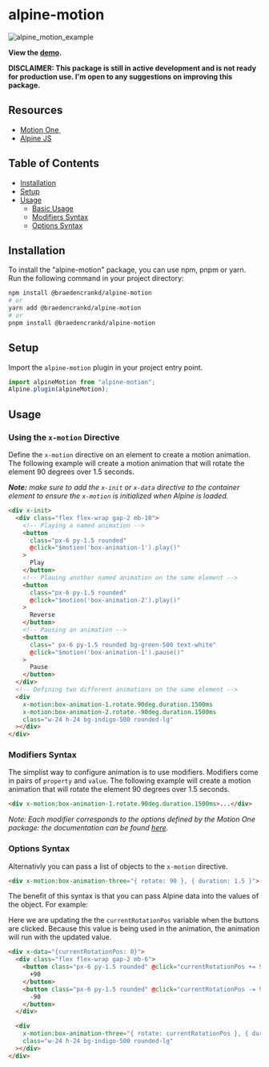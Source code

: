 # alpine-motion

![alpine_motion_example](https://github.com/braedencrankd/alpine-motion/assets/99447151/3614613e-998e-46d0-b531-51b075a4127f)

**View the [demo](https://alpine-motion-examples.vercel.app/).**

**DISCLAIMER: This package is still in active development and is not ready for production use. I'm open to any suggestions on improving this package.**

## Resources

- [Motion One](https://motion.dev/)¸
- [Alpine JS](https://alpinejs.dev/)

## Table of Contents

- [Installation](#installation)
- [Setup](#setup)
- [Usage](#usage)
  - [Basic Usage](#basic-usage)
  - [Modifiers Syntax](#modifiers-syntax)
  - [Options Syntax](#options-syntax)

## Installation

To install the "alpine-motion" package, you can use npm, pnpm or yarn. Run the following command in your project directory:

```bash
npm install @braedencrankd/alpine-motion
# or
yarn add @braedencrankd/alpine-motion
# or
pnpm install @braedencrankd/alpine-motion
```

## Setup

Import the `alpine-motion` plugin in your project entry point.

```js
import alpineMotion from "alpine-motion";
Alpine.plugin(alpineMotion);
```

## Usage

### Using the `x-motion` Directive

Define the `x-motion` directive on an element to create a motion animation. The following example will create a motion animation that will rotate the element 90 degrees over 1.5 seconds.

_**Note:** make sure to add the `x-init` or `x-data` directive to the container element to ensure the `x-motion` is initialized when Alpine is loaded._

```html
<div x-init>
  <div class="flex flex-wrap gap-2 mb-10">
    <!-- Playing a named animation -->
    <button
      class="px-6 py-1.5 rounded"
      @click="$motion('box-animation-1').play()"
    >
      Play
    </button>
    <!-- Plauing another named animation on the same element -->
    <button
      class="px-6 py-1.5 rounded"
      @click="$motion('box-animation-2').play()"
    >
      Reverse
    </button>
    <!-- Pausing an animation -->
    <button
      class=" px-6 py-1.5 rounded bg-green-500 text-white"
      @click="$motion('box-animation-1').pause()"
    >
      Pause
    </button>
  </div>
  <!-- Defining two different animations on the same element -->
  <div
    x-motion:box-animation-1.rotate.90deg.duration.1500ms
    x-motion:box-animation-2.rotate.-90deg.duration.1500ms
    class="w-24 h-24 bg-indigo-500 rounded-lg"
  ></div>
</div>
```

### Modifiers Syntax

The simplist way to configure animation is to use modifiers. Modifiers come in pairs of `property` and `value`. The following example will create a motion animation that will rotate the element 90 degrees over 1.5 seconds.

```html
<div x-motion:box-animation-1.rotate.90deg.duration.1500ms>...</div>
```

_Note: Each modifier corresponds to the options defined by the Motion One package: the documentation can be found [here](https://motion.dev/dom/animate)._

### Options Syntax

Alternativly you can pass a list of objects to the `x-motion` directive.

```html
<div x-motion:box-animation-three="{ rotate: 90 }, { duration: 1.5 }">...</div>
```

The benefit of this syntax is that you can pass Alpine data into the values of the object. For example:

Here we are updating the the `currentRotationPos` variable when the buttons are clicked. Because this value is being used in the animation, the animation will run with the updated value.

```html
<div x-data="{currentRotationPos: 0}">
  <div class="flex flex-wrap gap-2 mb-6">
    <button class="px-6 py-1.5 rounded" @click="currentRotationPos += 90;">
      +90
    </button>
    <button class="px-6 py-1.5 rounded" @click="currentRotationPos -= 90;">
      -90
    </button>
  </div>

  <div
    x-motion:box-animation-three="{ rotate: currentRotationPos }, { duration: 1.5 }"
    class="w-24 h-24 bg-indigo-500 rounded-lg"
  ></div>
</div>
```
